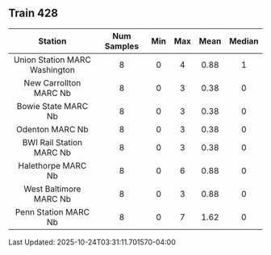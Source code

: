 ## Train 428

| Station | Num Samples | Min | Max | Mean | Median |
| :-----: | :---------: | :-: | :-: | :--: | :----: |
| Union Station MARC Washington | 8 | 0 | 4 | 0.88 | 1 |
| New Carrollton MARC Nb | 8 | 0 | 3 | 0.38 | 0 |
| Bowie State MARC Nb | 8 | 0 | 3 | 0.38 | 0 |
| Odenton MARC Nb | 8 | 0 | 3 | 0.38 | 0 |
| BWI Rail Station MARC Nb | 8 | 0 | 3 | 0.38 | 0 |
| Halethorpe MARC Nb | 8 | 0 | 6 | 0.88 | 0 |
| West Baltimore MARC Nb | 8 | 0 | 3 | 0.88 | 0 |
| Penn Station MARC Nb | 8 | 0 | 7 | 1.62 | 0 |


Last Updated: 2025-10-24T03:31:11.701570-04:00